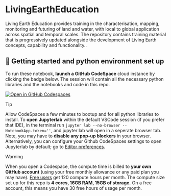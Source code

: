 # LivingEarthEducation
Living Earth Education provides training in the characterisation, mapping, monitoring and futuring of land and water, with local to global application across spatial and temporal scales.  The repository contains training material that is progressively updated alongside the development of Living Earth concepts, capability and functionality..

## 🚀 Getting started and python environment set up

To run these notebook, **launch a GitHub CodeSpace** cloud instance by clicking the badge below. The session will contain all the necessary python libraries and the notebooks and code in this repo.

[![Open in GitHub Codespaces](https://github.com/codespaces/badge.svg)](https://codespaces.new/cbur24/aberystwyth_training_material?quickstart=1)


> [!TIP]
> Allow CodeSpaces a few minutes to bootup and for all python libraries to install. 
> To **open Jupyterlab** within the default VSCode session (if you prefer that IDE), in the terminal run `jupyter lab --no-browser --NotebookApp.token=''`, and jupyter lab will open in a seperate browser tab. Note, you may have to **disable any pop-up blockers** in your browser. Alternatively, you can configure your Github CodeSpaces settings to open Jupyterlab by default; go to [Editor preferences](https://github.com/settings/codespaces).

> [!WARNING]  
> When you open a Codespace, the compute time is billed to **your own GitHub account** (using your free monthly allowance or any paid plan you may have).
> [Free users](https://docs.github.com/en/billing/concepts/product-billing/github-codespaces) get 120 compute hours per month. The compute size set up for this repo is **4 cores, 16GB RAM, 15GB of storage.** On a free account, this means you have 30 free hours of usage per month.
